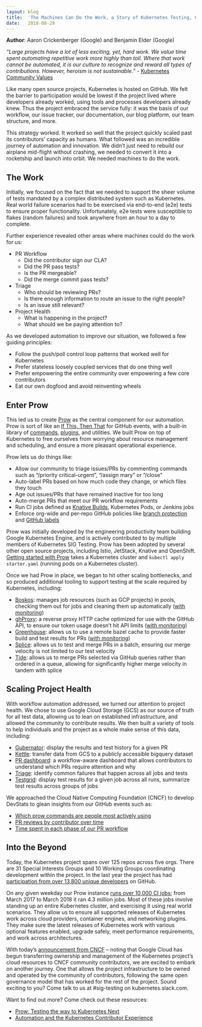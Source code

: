 ```yaml
---
layout: blog
title:  'The Machines Can Do the Work, a Story of Kubernetes Testing, CI, and Automating the Contributor Experience'
date:   2018-08-29
---
```


**Author**: Aaron Crickenberger (Google) and Benjamin Elder (Google)

_“Large projects have a lot of less exciting, yet, hard work. We value time spent automating repetitive work more highly than toil. Where that work cannot be automated, it is our culture to recognize and reward all types of contributions. However, heroism is not sustainable.”_ - [Kubernetes Community Values](https://github.com/kubernetes/steering/blob/master/values.md#automation-over-process)

Like many open source projects, Kubernetes is hosted on GitHub. We felt the barrier to participation would be lowest if the project lived where developers already worked, using tools and processes developers already knew. Thus the project embraced the service fully: it was the basis of our workflow, our issue tracker, our documentation, our blog platform, our team structure, and more.

This strategy worked. It worked so well that the project quickly scaled past its contributors’ capacity as humans. What followed was an incredible journey of automation and innovation. We didn’t just need to rebuild our airplane mid-flight without crashing, we needed to convert it into a rocketship and launch into orbit. We needed machines to do the work.

## The Work

Initially, we focused on the fact that we needed to support the sheer volume of tests mandated by a complex distributed system such as Kubernetes. Real world failure scenarios had to be exercised via end-to-end (e2e) tests to ensure proper functionality. Unfortunately, e2e tests were susceptible to flakes (random failures) and took anywhere from an hour to a day to complete.

Further experience revealed other areas where machines could do the work for us:

* PR Workflow
  * Did the contributor sign our CLA?
  * Did the PR pass tests?
  * Is the PR mergeable?
  * Did the merge commit pass tests?
* Triage
  * Who should be reviewing PRs?
  * Is there enough information to route an issue to the right people?
  * Is an issue still relevant?
* Project Health
  * What is happening in the project?
  * What should we be paying attention to?

As we developed automation to improve our situation, we followed a few guiding principles:
* Follow the push/poll control loop patterns that worked well for Kubernetes
* Prefer stateless loosely coupled services that do one thing well
* Prefer empowering the entire community over empowering a few core contributors
* Eat our own dogfood and avoid reinventing wheels

## Enter Prow

This led us to create [Prow](https://git.k8s.io/test-infra/prow) as the central component for our automation. Prow is sort of like an [If This, Then That](https://ifttt.com/) for GitHub events, with a built-in library of [commands](https://prow.k8s.io/command-help), [plugins](https://prow.k8s.io/plugins), and utilities. We built Prow on top of Kubernetes to free ourselves from worrying about resource management and scheduling, and ensure a more pleasant operational experience.

Prow lets us do things like:
* Allow our community to triage issues/PRs by commenting commands such as “/priority critical-urgent”, “/assign mary” or “/close”
* Auto-label PRs based on how much code they change, or which files they touch
* Age out issues/PRs that have remained inactive for too long
* Auto-merge PRs that meet our PR workflow requirements
* Run CI jobs defined as [Knative Builds](https://github.com/knative/build), Kubernetes Pods, or Jenkins jobs
* Enforce org-wide and per-repo GitHub policies like [branch protection](https://github.com/kubernetes/test-infra/tree/master/prow/cmd/branchprotector) and [GitHub labels](https://github.com/kubernetes/test-infra/tree/master/label_sync)

Prow was initially developed by the engineering productivity team building Google Kubernetes Engine, and is actively contributed to by multiple members of Kubernetes SIG Testing. Prow has been adopted by several other open source projects, including Istio, JetStack, Knative and OpenShift. [Getting started with Prow](https://github.com/kubernetes/test-infra/blob/master/prow/getting_started.md) takes a Kubernetes cluster and `kubectl apply starter.yaml` (running pods on a Kubernetes cluster).

Once we had Prow in place, we began to hit other scaling bottlenecks, and so produced additional tooling to support testing at the scale required by Kubernetes, including:

- [Boskos](https://github.com/kubernetes/test-infra/tree/master/boskos): manages job resources (such as GCP projects) in pools, checking them out for jobs and cleaning them up automatically ([with monitoring](http://velodrome.k8s.io/dashboard/db/boskos-dashboard?orgId=1))
- [ghProxy](https://github.com/kubernetes/test-infra/tree/master/ghproxy): a reverse proxy HTTP cache optimized for use with the GitHub API, to ensure our token usage doesn’t hit API limits ([with monitoring](http://velodrome.k8s.io/dashboard/db/github-cache?refresh=1m&orgId=1))
- [Greenhouse](https://github.com/kubernetes/test-infra/tree/master/greenhouse): allows us to use a remote bazel cache to provide faster build and test results for PRs ([with monitoring](http://velodrome.k8s.io/dashboard/db/bazel-cache?orgId=1))
- [Splice](https://github.com/kubernetes/test-infra/tree/master/prow/cmd/splice): allows us to test and merge PRs in a batch, ensuring our merge velocity is not limited to our test velocity
- [Tide](https://github.com/kubernetes/test-infra/tree/master/prow/cmd/tide): allows us to merge PRs selected via GitHub queries rather than ordered in a queue, allowing for significantly higher merge velocity in tandem with splice

## Scaling Project Health

With workflow automation addressed, we turned our attention to project health. We chose to use Google Cloud Storage (GCS) as our source of truth for all test data, allowing us to lean on established infrastructure, and allowed the community to contribute results. We then built a variety of tools to help individuals and the project as a whole make sense of this data, including:

* [Gubernator](https://github.com/kubernetes/test-infra/tree/master/gubernator): display the results and test history for a given PR
* [Kettle](https://github.com/kubernetes/test-infra/tree/master/kettle): transfer data from GCS to a publicly accessible bigquery dataset
* [PR dashboard](https://k8s-gubernator.appspot.com/pr): a workflow-aware dashboard that allows contributors to understand which PRs require attention and why
* [Triage](https://storage.googleapis.com/k8s-gubernator/triage/index.html): identify common failures that happen across all jobs and tests
* [Testgrid](https://k8s-testgrid.appspot.com/): display test results for a given job across all runs, summarize test results across groups of jobs

We approached the Cloud Native Computing Foundation (CNCF) to develop DevStats to glean insights from our GitHub events such as:
* [Which prow commands are people most actively using](https://k8s.devstats.cncf.io/d/5/bot-commands-repository-groups?orgId=1)
* [PR reviews by contributor over time](https://k8s.devstats.cncf.io/d/46/pr-reviews-by-contributor?orgId=1&var-period=d7&var-repo_name=All&var-reviewers=All)
* [Time spent in each phase of our PR workflow](https://k8s.devstats.cncf.io/d/44/pr-time-to-approve-and-merge?orgId=1)

## Into the Beyond

Today, the Kubernetes project spans over 125 repos across five orgs. There are 31 Special Interests Groups and 10 Working Groups coordinating development within the project. In the last year the project has had [participation from over 13,800 unique developers](https://k8s.devstats.cncf.io/d/13/developer-activity-counts-by-repository-group?orgId=1&var-period_name=Last%20year&var-metric=contributions&var-repogroup_name=All) on GitHub.

On any given weekday our Prow instance [runs over 10,000 CI jobs](http://velodrome.k8s.io/dashboard/db/bigquery-metrics?panelId=10&fullscreen&orgId=1&from=now-6M&to=now); from March 2017 to March 2018 it ran 4.3 million jobs. Most of these jobs involve standing up an entire Kubernetes cluster, and exercising it using real world scenarios. They allow us to ensure all supported releases of Kubernetes work across cloud providers, container engines, and networking plugins. They make sure the latest releases of Kubernetes work with various optional features enabled, upgrade safely, meet performance requirements, and work across architectures.

With today’s [announcement from CNCF]((https://www.cncf.io/announcement/2018/08/29/cncf-receives-9-million-cloud-credit-grant-from-google)) – noting that Google Cloud has begun transferring ownership and management of the Kubernetes project’s cloud resources to CNCF community contributors, we are excited to embark on another journey. One that allows the project infrastructure to be owned and operated by the community of contributors, following the same open governance model that has worked for the rest of the project. Sound exciting to you? Come talk to us at #sig-testing on kubernetes.slack.com.

Want to find out more? Come check out these resources:

* [Prow: Testing the way to Kubernetes Next](https://bentheelder.io/posts/prow)
* [Automation and the Kubernetes Contributor Experience](https://www.youtube.com/watch?v=BsIC7gPkH5M)
